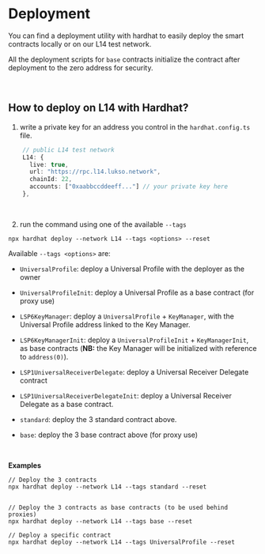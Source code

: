 
# Deployment

You can find a deployment utility with hardhat to easily deploy the smart contracts locally or on our L14 test network.

All the deployment scripts for `base` contracts initialize the contract after deployment to the zero address for security.

&nbsp;
## How to deploy on L14 with Hardhat?

1. write a private key for an address you control in the `hardhat.config.ts` file.

```ts
    // public L14 test network
    L14: {
      live: true,
      url: "https://rpc.l14.lukso.network",
      chainId: 22,
      accounts: ["0xaabbccddeeff..."] // your private key here
    },
```

&nbsp;

2. run the command using one of the available `--tags`

```
npx hardhat deploy --network L14 --tags <options> --reset
```

Available `--tags <options>` are:

- `UniversalProfile`: deploy a Universal Profile with the deployer as the owner

- `UniversalProfileInit`: deploy a Universal Profile as a base contract (for proxy use)

- `LSP6KeyManager`: deploy a `UniversalProfile` + `KeyManager`, with the Universal Profile address linked to the Key Manager.     

- `LSP6KeyManagerInit`: deploy a `UniversalProfileInit` + `KeyManagerInit`, as base contracts (**NB:** the Key Manager will be initialized with reference to `address(0)`).   

- `LSP1UniversalReceiverDelegate`: deploy a Universal Receiver Delegate contract

- `LSP1UniversalReceiverDelegateInit`: deploy a Universal Receiver Delegate as a base contract.

- `standard`: deploy the 3 standard contract above.

- `base`: deploy the 3 base contract above (for proxy use)

&nbsp;

**Examples**

```
// Deploy the 3 contracts
npx hardhat deploy --network L14 --tags standard --reset


// Deploy the 3 contracts as base contracts (to be used behind proxies)
npx hardhat deploy --network L14 --tags base --reset

// Deploy a specific contract
npx hardhat deploy --network L14 --tags UniversalProfile --reset
```
